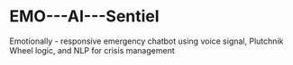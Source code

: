 # EMO---AI---Sentiel
Emotionally - responsive emergency chatbot using voice signal, Plutchnik Wheel logic, and NLP for crisis management
